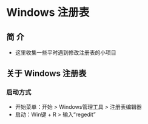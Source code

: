 # Windows 注册表

## 简 介

+ 这里收集一些平时遇到修改注册表的小项目

## 关于 Windows 注册表

### 启动方式

+ 开始菜单：开始 > Windows管理工具 > 注册表编辑器
+ 启动：Win键 + R > 输入“regedit”